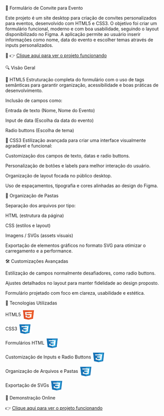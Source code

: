📝 Formulário de Convite para Evento

Este projeto é um site desktop para criação de convites personalizados para eventos, desenvolvido com HTML5 e CSS3. O objetivo foi criar um formulário funcional, moderno e com boa usabilidade, seguindo o layout disponibilizado no Figma. A aplicação permite ao usuário inserir informações como nome, data do evento e escolher temas através de inputs personalizados.

🔗 👉 <a href="https://fernandocyber.github.io/Projeto-Formulario-de-convite/" target="_blank">Clique aqui para ver o projeto funcionando</a>


🔍 Visão Geral

🧱 HTML5
Estruturação completa do formulário com o uso de tags semânticas para garantir organização, acessibilidade e boas práticas de desenvolvimento.

Inclusão de campos como:

Entrada de texto (Nome, Nome do Evento)

Input de data (Escolha da data do evento)

Radio buttons (Escolha de tema)

🎨 CSS3
Estilização avançada para criar uma interface visualmente agradável e funcional:

Customização dos campos de texto, datas e radio buttons.

Personalização de botões e labels para melhor interação do usuário.

Organização de layout focada no público desktop.

Uso de espaçamentos, tipografia e cores alinhadas ao design do Figma.

📁 Organização de Pastas

Separação dos arquivos por tipo:

HTML (estrutura da página)

CSS (estilos e layout)

Imagens / SVGs (assets visuais)

Exportação de elementos gráficos no formato SVG para otimizar o carregamento e a performance.

🛠️ Customizações Avançadas

Estilização de campos normalmente desafiadores, como radio buttons.

Ajustes detalhados no layout para manter fidelidade ao design proposto.

Formulário projetado com foco em clareza, usabilidade e estética.

🚀 Tecnologias Utilizadas

HTML5 <img align="center" alt="icon-HTML" height="30" width="40" src="https://raw.githubusercontent.com/devicons/devicon/master/icons/html5/html5-original.svg"><br>

CSS3 <img align="center" alt="icon-CSS" height="30" width="40" src="https://raw.githubusercontent.com/devicons/devicon/master/icons/css3/css3-original.svg"><br>

Formulários HTML <img align="center" alt="icon-CSS" height="30" width="40" src="https://raw.githubusercontent.com/devicons/devicon/master/icons/css3/css3-original.svg"><br>

Customização de Inputs e Radio Buttons <img align="center" alt="icon-CSS" height="30" width="40" src="https://raw.githubusercontent.com/devicons/devicon/master/icons/css3/css3-original.svg"><br>

Organização de Arquivos e Pastas <img align="center" alt="icon-CSS" height="30" width="40" src="https://raw.githubusercontent.com/devicons/devicon/master/icons/css3/css3-original.svg"><br>

Exportação de SVGs <img align="center" alt="icon-CSS" height="30" width="40" src="https://raw.githubusercontent.com/devicons/devicon/master/icons/css3/css3-original.svg"><br>

📸 Demonstração Online

👉 <a href="https://fernandocyber.github.io/Projeto-Formulario-de-convite/" target="_blank">Clique aqui para ver o projeto funcionando</a>



